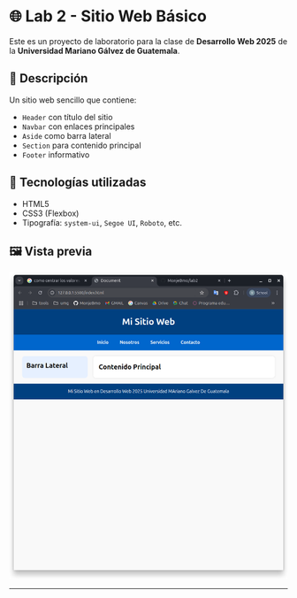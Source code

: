 # 🌐 Lab 2 - Sitio Web Básico

Este es un proyecto de laboratorio para la clase de **Desarrollo Web 2025** de la **Universidad Mariano Gálvez de Guatemala**.

## 📝 Descripción

Un sitio web sencillo que contiene:

- `Header` con título del sitio
- `Navbar` con enlaces principales
- `Aside` como barra lateral
- `Section` para contenido principal
- `Footer` informativo


## 🎨 Tecnologías utilizadas

- HTML5
- CSS3 (Flexbox)
- Tipografía: `system-ui`, `Segoe UI`, `Roboto`, etc.


## 🖼️ Vista previa

![Vista previa del sitio](./image.png)


---

